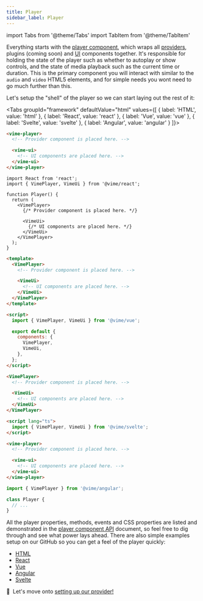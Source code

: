 ```yaml
---
title: Player
sidebar_label: Player
---
```


import Tabs from '@theme/Tabs'
import TabItem from '@theme/TabItem'

Everything starts with the [player component](../components/core/player), which wraps 
all [providers](./providers), plugins (coming soon) and [UI](./ui) components together. It's responsible
for holding the state of the player such as whether to autoplay or show controls, and the state 
of media playback such as the current time or duration. This is the primary component 
you will interact with similar to the `audio` and `video` HTML5 elements, and for simple needs you wont 
need to go much further than this.

Let's setup the "shell" of the player so we can start laying out the rest of it:

<Tabs
  groupId="framework"
  defaultValue="html"
  values={[
  { label: 'HTML', value: 'html' },
  { label: 'React', value: 'react' },
  { label: 'Vue', value: 'vue' },
  { label: 'Svelte', value: 'svelte' },
  { label: 'Angular', value: 'angular' }
]}>

<TabItem value="html">

```html title="player.html"
<vime-player>
  <!-- Provider component is placed here. -->

  <vime-ui>
    <!-- UI components are placed here. -->
  </vime-ui>
</vime-player>
```

</TabItem>

<TabItem value="react">

```tsx title="Player.tsx"
import React from 'react';
import { VimePlayer, VimeUi } from '@vime/react';

function Player() {
  return (
    <VimePlayer>
      {/* Provider component is placed here. */}

      <VimeUi>
        {/* UI components are placed here. */}
      </VimeUi>
    </VimePlayer>
  );
}
```

</TabItem>

<TabItem value="vue">

```html title="Player.vue"
<template>
  <VimePlayer>
    <!-- Provider component is placed here. -->

    <VimeUi>
      <!-- UI components are placed here. -->
    </VimeUi>
  </VimePlayer>
</template>

<script>
  import { VimePlayer, VimeUi } from '@vime/vue';

  export default {
    components: {
      VimePlayer,
      VimeUi,
    },
  };
</script>
```

</TabItem>

<TabItem value="svelte">

```html title="Player.svelte"
<VimePlayer>
  <!-- Provider component is placed here. -->

  <VimeUi>
    <!-- UI components are placed here. -->
  </VimeUi>
</VimePlayer>

<script lang="ts">
  import { VimePlayer, VimeUi } from '@vime/svelte';
</script>
```

</TabItem>

<TabItem value="angular">

```html title="player.html"
<vime-player>
  <!-- Provider component is placed here. -->

  <vime-ui>
    <!-- UI components are placed here. -->
  </vime-ui>
</vime-player>
```

```ts title="player.ts"
import { VimePlayer } from '@vime/angular';

class Player {
  // ...
}
```

</TabItem>
    
</Tabs>

All the player properties, methods, events and CSS properties are listed and demonstrated in the 
[player component API](../components/core/player) document, so feel free to dig through and see what power 
lays ahead. There are also simple examples setup on our GitHub so you can get a feel of the player 
quickly:

- [HTML](https://github.com/vime-js/vime/tree/master/examples/html)
- [React](https://github.com/vime-js/vime/tree/master/examples/react)
- [Vue](https://github.com/vime-js/vime/tree/master/examples/vue)
- [Angular](https://github.com/vime-js/vime/tree/master/examples/angular)
- [Svelte](https://github.com/vime-js/vime/tree/master/examples/svelte)

🚂 &nbsp;Let's move onto [setting up our provider!](./providers)